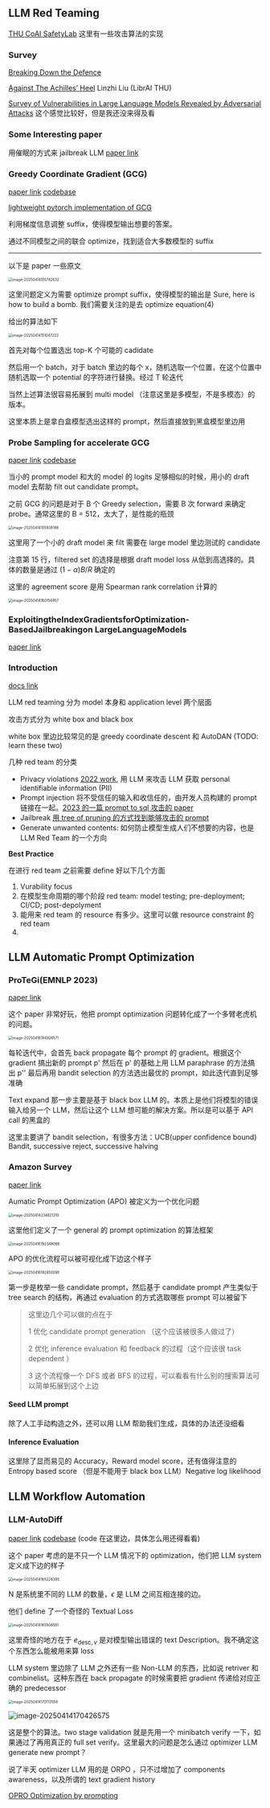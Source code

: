 ## LLM Red Teaming

[THU CoAI SafetyLab](https://github.com/thu-coai/AISafetyLab) 这里有一些攻击算法的实现

### Survey

[Breaking Down the Defence](https://arxiv.org/pdf/2403.04786)

[Against The Achilles’ Heel](https://arxiv.org/pdf/2404.00629) Linzhi Liu (LibrAI THU)

[Survey of Vulnerabilities in Large Language Models Revealed by Adversarial Attacks](https://arxiv.org/pdf/2310.10844) 这个感觉比较好，但是我还没来得及看

### Some Interesting paper

用催眠的方式来 jailbreak LLM [paper link](https://arxiv.org/pdf/2311.03191)





### Greedy Coordinate Gradient (GCG)

[paper link](https://arxiv.org/abs/2307.15043v2)  [codebase](https://github.com/llm-attacks/llm-attacks)

[lightweight pytorch implementation of GCG](https://github.com/GraySwanAI/nanoGCG/tree/main)

利用梯度信息调整 suffix，使得模型输出想要的答案。

通过不同模型之间的联合 optimize，找到适合大多数模型的 suffix

---

以下是 paper 一些原文

<img src="LLM_red_teaming/image-20250414150742632.png" alt="image-20250414150742632" style="zoom:50%;" />

这里问题定义为需要 optimize prompt suffix，使得模型的输出是 Sure, here is how to build a bomb. 我们需要关注的是去 optimize equation(4)

给出的算法如下

<img src="LLM_red_teaming/image-20250414151047222.png" alt="image-20250414151047222" style="zoom:50%;" />

首先对每个位置选出 top-K 个可能的 cadidate

然后用一个 batch，对于 batch 里边的每个 x，随机选取一个位置，在这个位置中随机选取一个 potential 的字符进行替换。经过 T 轮迭代

当然上述算法很容易拓展到 multi model （注意这里是多模型，不是多模态）的版本。

这里本质上是拿白盒模型选出这样的 prompt，然后直接放到黑盒模型里边用

### Probe Sampling for accelerate GCG

[paper link](https://arxiv.org/pdf/2403.01251)   [codebase](https://github.com/zhaoyiran924/Probe-Sampling)

当小的 prompt model 和大的 model 的 logits 足够相似的时候，用小的 draft model 去帮助 filt out candidate prompt。

之前 GCG 的问题是对于 B 个 Greedy selection，需要 B 次 forward 来确定 probe。通常这里的 B = 512，太大了，是性能的瓶颈

<img src="LLM_red_teaming/image-20250414155938198.png" alt="image-20250414155938198" style="zoom:50%;" />

这里用了一个小的 draft model 来 filt 需要在 large model 里边测试的 candidate

注意第 15 行，filtered set 的选择是根据 draft model loss 从低到高选择的。具体的数量是通过 $(1 - \alpha) B / R$ 确定的

这里的 agreement score 是用 Spearman rank correlation 计算的

<img src="LLM_red_teaming/image-20250414160154957.png" alt="image-20250414160154957" style="zoom:50%;" />

### ExploitingtheIndexGradientsforOptimization-BasedJailbreakingon LargeLanguageModels

[paper link](https://arxiv.org/pdf/2412.08615)







### Introduction

[docs link](https://www.promptfoo.dev/docs/red-team/)

LLM red teaming 分为 model 本身和 application level 两个层面

攻击方式分为 white box and black box

white box 里边比较常见的是 greedy coordinate descent 和 AutoDAN (TODO: learn these two)

几种 red team 的分类
- Privacy violations [2022 work](https://arxiv.org/pdf/2202.03286), 用 LLM 来攻击 LLM 获取 personal identifiable information (PII) 
- Prompt injection 将不受信任的输入和收信任的，由开发人员构建的 prompt 链接在一起。[2023 的一篇 prompt to sql 攻击的 paper](https://arxiv.org/abs/2308.01990)
- Jailbreak [用 tree of pruning 的方式找到能够攻击的 prompt](https://arxiv.org/abs/2312.02119)
- Generate unwanted contents: 如何防止模型生成人们不想要的内容，也是 LLM Red Team 的一个方向

**Best Practice**

在进行 red team 之前需要 define 好以下几个方面
1. Vurability focus
2. 在模型生命周期的哪个阶段 red team: model testing; pre-deployment; CI/CD; post-depolyment
3. 能用来 red team 的 resource 有多少。这里可以做 resource constraint 的 red team
4. 





## LLM Automatic Prompt Optimization

### ProTeGi(EMNLP 2023)

[paper link](https://arxiv.org/pdf/2305.03495)

这个 paper 非常好玩，他把 prompt optimization 问题转化成了一个多臂老虎机的问题。

<img src="LLM_red_teaming/image-20250416194928571.png" alt="image-20250416194928571" style="zoom:50%;" />

每轮迭代中，会首先 back propagate 每个 prompt 的 gradient。根据这个 gradient 搞出新的 prompt p' 然后在 p' 的基础上用 LLM paraphrase 的方法搞出 p'' 最后再用 bandit selection 的方法选出最优的 prompt，如此迭代直到足够准确

Text expand 那一步主要是基于 black box LLM 的。本质上是他们将模型的错误输入给另一个 LLM，然后让这个 LLM 想可能的解决方案。所以是可以基于 API call 的黑盒的

这里主要讲了 bandit selection，有很多方法：UCB(upper confidence bound) Bandit, successive reject, successive halving 



### Amazon Survey

[paper link](https://arxiv.org/pdf/2502.16923) 

Aumatic Prompt Optimization (APO) 被定义为一个优化问题

<img src="LLM_red_teaming/image-20250414234821310.png" alt="image-20250414234821310" style="zoom:50%;" />

这里他们定义了一个 general 的 prompt optimization 的算法框架

<img src="LLM_red_teaming/image-20250416192348066.png" alt="image-20250416192348066" style="zoom:50%;" />

APO 的优化流程可以被可视化成下边这个样子

<img src="LLM_red_teaming/image-20250416192850095.png" alt="image-20250416192850095" style="zoom:50%;" />

第一步是枚举一些 candidate prompt，然后基于 candidate prompt 产生类似于 tree search 的结构，再通过 evaluation 的方式选取哪些 prompt 可以被留下

> 这里边几个可以做的点在于 
>
> 1 优化 candidate prompt generation （这个应该被很多人做过了）
>
> 2 优化 inference evaluation 和 feedback 的过程（这个应该很 task dependent ）
>
> 3 这个流程像一个  DFS 或者 BFS 的过程，可以看看有什么别的搜索算法可以简单拓展到这个上边

#### Seed LLM prompt

除了人工手动构造之外，还可以用 LLM 帮助我们生成，具体的办法还没细看

#### Inference Evaluation

这里除了显而易见的 Accuracy，Reward model score，还有值得注意的 Entropy based score （但是不能用于 black box LLM）Negative log likelihood 






## LLM Workflow Automation

### LLM-AutoDiff

[paper link](https://arxiv.org/pdf/2501.16673)  [codebase](https://github.com/SylphAI-Inc/AdalFlow) (code 在这里边，具体怎么用还得看看)

这个 paper 考虑的是不只一个 LLM 情况下的 optimization，他们把 LLM system 定义成下边的样子

<img src="LLM_red_teaming/image-20250414165226395.png" alt="image-20250414165226395" style="zoom:50%;" />

N 是系统里不同的 LLM 的数量，$\epsilon$ 是 LLM 之间互相连接的边。

他们 define 了一个奇怪的 Textual Loss 

<img src="LLM_red_teaming/image-20250414165508561.png" alt="image-20250414165508561" style="zoom:50%;" />

这里奇怪的地方在于 $e_{\mathrm{desc}, v}$ 是对模型输出错误的 text Description。我不确定这个东西怎么能被用来算 loss

LLM system 里边除了 LLM 之外还有一些 Non-LLM 的东西，比如说 retriver 和 combinelist。这种东西在 back propagate 的时候需要把 gradient 传递给对应正确的 predecessor

<img src="LLM_red_teaming/image-20250414170113559.png" alt="image-20250414170113559" style="zoom:50%;" />

![image-20250414170426575](LLM_red_teaming/image-20250414170426575.png)

这是整个的算法。two stage validation 就是先用一个 minibatch verify 一下，如果通过了再用真正的 full set verify。这里最大的问题是怎么通过 optimizer LLM generate new prompt？

说了半天 optimizer LLM 用的是 ORPO ，只不过增加了 components awareness，以及所谓的 text gradient history

[OPRO Optimization by prompting](https://arxiv.org/pdf/2309.03409)



